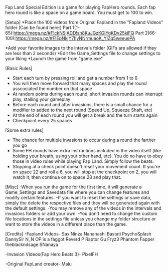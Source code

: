 Fap Land Special Edition is a game for playing FapHero rounds. 
Each fap hero round is like a space on a game board.
You must get to 100 to win.

[Setup]
*Place the 100 videos from Original Fapland in the "Fapland Videos" folder (Can be found here:)
Part 1(1-65):https://mega.nz/#F!ckNSjADD!sh8KuJGzKGlYgKDv25kiFQ
Part 2(66-100):https://mega.nz/#F!EpNkjY7I!yNNrmuaoK_YlZq5weeuePA

*Add your favorite images to the intervals folder (GIFs are allowed if they are less than 2 seconds)
*Edit the Game_Settings file to change settings to your liking
*Launch the game from "game.exe"

[Basic Rules]
- Start each turn by pressing roll and get a number from 1 to 6
- You will then move forward that many spaces and play the round asscociated the number on that space
- At random points during each round, short invasion rounds can interrupt play, stalling your gameplay
- Before each round and after invasions, there is a small chance for a modifier to added to the next round (Speed Up, Squeeze Shaft, etc)
- At the end of each round you will get a break and the turn starts again
- Checkpoint every 25 spaces

[Some extra rules]
- The chance for multiple invasions to occur during a round the farther you go
- Some FH rounds have extra instructions included in the video itself (like holding your breath, using your other hand, etc). You do no have to obey those in video rules while playing Fap Land. Simply follow the beats. 
- Stopping at a check point doesn't reset your movement count. If you're on space 22 and roll a 6, you will stop at the checkpoint on 2, you will watch it, then continue on to space 28 and play that.

[Misc]
-When you run the game for the first time, it will generate a Game_Settings and Savedata file where you can change features and modify certain features.
-If you want to reset the settings or save data, simply the delete the respective files and they will be generated again with the default settings.
-You may remove any of the videos in the intervals and invasions folders or add your own.
-You don't need to change the custom file locations in the settings file unless you change my folder structure or want to store the videos in a different place than the game. 

[Credits]
-Fapland Videos-
Sax
Ninza
Nananashi
Bastati
PsychoSplash
DannySir
N_N
OP is a faggot
Reverd
P
Raptor
Gu
Fryz3
Phantom Fapper
theblackndsage
SNanaya

-Invasion Videos(Fap Hero Beats 3)-
PixelFH

-Original FapLand creator-
Malu
